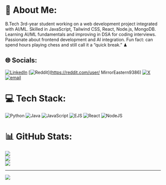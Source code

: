# 💫 About Me:
B.Tech 3rd-year student working on a web development project integrated with AI/ML. Skilled in JavaScript, Tailwind CSS, React, Node.js, MongoDB. Learning AI/ML fundamentals and improving in DSA for coding interviews. Passionate about frontend development and AI integration. Fun fact: can spend hours playing chess and still call it a “quick break.” ♟


## 🌐 Socials:
[![LinkedIn](https://img.shields.io/badge/LinkedIn-%230077B5.svg?logo=linkedin&logoColor=white)](https://linkedin.com/in/https://www.linkedin.com/in/anuragkumar~/) [![Reddit](https://img.shields.io/badge/Reddit-%23FF4500.svg?logo=Reddit&logoColor=white)](https://reddit.com/user/ MirrorEastern9386) [![X](https://img.shields.io/badge/X-black.svg?logo=X&logoColor=white)](https://x.com/https://x.com/AnuragK71449642) [![email](https://img.shields.io/badge/Email-D14836?logo=gmail&logoColor=white)](mailto:anuragkr4500@gmail.com) 

# 💻 Tech Stack:
![Python](https://img.shields.io/badge/python-3670A0?style=for-the-badge&logo=python&logoColor=ffdd54) ![Java](https://img.shields.io/badge/java-%23ED8B00.svg?style=for-the-badge&logo=openjdk&logoColor=white) ![JavaScript](https://img.shields.io/badge/javascript-%23323330.svg?style=for-the-badge&logo=javascript&logoColor=%23F7DF1E) ![EJS](https://img.shields.io/badge/ejs-%23B4CA65.svg?style=for-the-badge&logo=ejs&logoColor=black) ![React](https://img.shields.io/badge/react-%2320232a.svg?style=for-the-badge&logo=react&logoColor=%2361DAFB) ![NodeJS](https://img.shields.io/badge/node.js-6DA55F?style=for-the-badge&logo=node.js&logoColor=white)
# 📊 GitHub Stats:
![](https://github-readme-stats.vercel.app/api?username=anurag-kkumar&theme=dark&hide_border=false&include_all_commits=false&count_private=false)<br/>
![](https://nirzak-streak-stats.vercel.app/?user=anurag-kkumar&theme=dark&hide_border=false)<br/>
![](https://github-readme-stats.vercel.app/api/top-langs/?username=anurag-kkumar&theme=dark&hide_border=false&include_all_commits=false&count_private=false&layout=compact)

---
[![](https://visitcount.itsvg.in/api?id=anurag-kkumar&icon=0&color=0)](https://visitcount.itsvg.in)

<!-- Proudly created with GPRM ( https://gprm.itsvg.in ) -->

